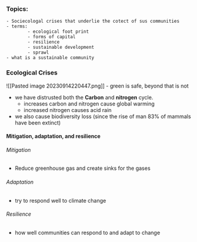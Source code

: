 ### Topics:
	- Sociecologal crises that underlie the cotect of sus communities
	- terms:
			- ecological foot print
			- forms of capital
			- resilience
			- sustainable development
			- sprawl
	- what is a sustainable community


### Ecological Crises
![[Pasted image 20230914220447.png]] - green is safe, beyond that is not

- we have distrusted both the **Carbon** and **nitrogen** cycle.
	- increases carbon and nitrogen cause global warming
	- increased nitrogen causes acid rain
- we also cause biodiversity loss (since the rise of man 83% of mammals have been extinct)

#### Mitigation, adaptation, and resilience

###### Mitigation
- Reduce greenhouse gas and create sinks for the gases
###### Adaptation
- try to respond well to climate change
###### Resilience
- how well communities can respond to and adapt to change



